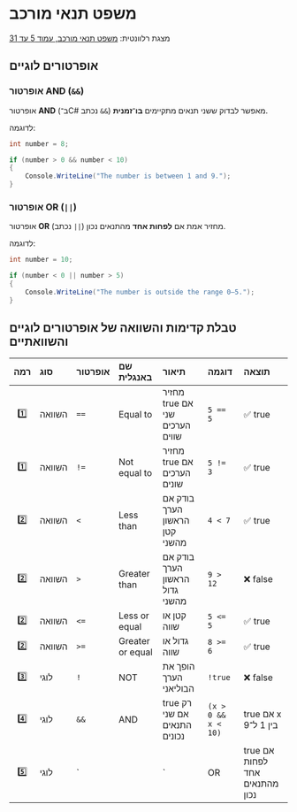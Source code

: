 # משפט תנאי מורכב

מצגת רלוונטית: 
[משפט תנאי מורכב, עמוד 5 עד 31]()

## אופרטורים לוגיים 

### אופרטור AND (`&&`)

אופרטור **AND** (ב־C# נכתב `&&`) מאפשר לבדוק ששני תנאים מתקיימים **בו־זמנית**.

לדוגמה:

```csharp
int number = 8;

if (number > 0 && number < 10)
{
    Console.WriteLine("The number is between 1 and 9.");
}
```

### אופרטור OR (`||`)

אופרטור **OR** (נכתב `||`) מחזיר אמת אם **לפחות אחד** מהתנאים נכון.

לדוגמה:

```csharp
int number = 10;

if (number < 0 || number > 5)
{
    Console.WriteLine("The number is outside the range 0–5.");
}
```

## טבלת קדימות והשוואה של אופרטורים לוגיים והשוואתיים

| רמה | סוג | אופרטור | שם באנגלית | תיאור | דוגמה | תוצאה |
|:---:|:----|:---------|:-------------|:--------|:--------|:---------|
| 1️⃣ | השוואה | `==` | Equal to | מחזיר true אם שני הערכים שווים | `5 == 5` | ✅ true |
| 1️⃣ | השוואה | `!=` | Not equal to | מחזיר true אם הערכים שונים | `5 != 3` | ✅ true |
| 2️⃣ | השוואה | `<` | Less than | בודק אם הערך הראשון קטן מהשני | `4 < 7` | ✅ true |
| 2️⃣ | השוואה | `>` | Greater than | בודק אם הערך הראשון גדול מהשני | `9 > 12` | ❌ false |
| 2️⃣ | השוואה | `<=` | Less or equal | קטן או שווה | `5 <= 5` | ✅ true |
| 2️⃣ | השוואה | `>=` | Greater or equal | גדול או שווה | `8 >= 6` | ✅ true |
| 3️⃣ | לוגי | `!` | NOT | הופך את הערך הבוליאני | `!true` | ❌ false |
| 4️⃣ | לוגי | `&&` | AND | true רק אם שני התנאים נכונים | `(x > 0 && x < 10)` | true אם x בין 1 ל־9 |
| 5️⃣ | לוגי | `||` | OR | true אם לפחות אחד מהתנאים נכון | `(x < 0 || x > 10)` | true אם x מחוץ לטווח |
